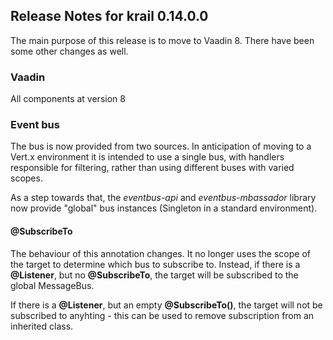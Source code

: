 ## Release Notes for krail 0.14.0.0

The main purpose of this release is to move to Vaadin 8.  There have been some other changes as well.

### Vaadin

All components at version 8

### Event bus
The bus is now provided from two sources.  In anticipation of moving to a Vert.x environment it is intended to use a single bus, with handlers responsible for filtering, rather than using different buses with varied scopes.

As a step towards that, the *eventbus-api* and *eventbus-mbassador* library now provide "global" bus instances (Singleton in a standard environment).

#### @SubscribeTo
The behaviour of this annotation changes.  It no longer uses the scope of the target to determine which bus to subscribe to.  Instead, if there is a **@Listener**, but no **@SubscribeTo**, the target will be subscribed to the global MessageBus.

If there is a **@Listener**, but an empty **@SubscribeTo()**, the target will not be subscribed to anyhting - this can be used to remove subscription from an inherited class. 
